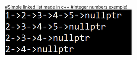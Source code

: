 #Simple linked list made in c++
#Integer numbers exemple!
![alt text](https://github.com/gscapucci/Linked-List/blob/master/images/IntExemple.png)
